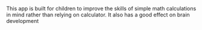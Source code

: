 This app is built for children to improve the skills of simple math calculations in mind rather than relying on calculator.
It also has a good effect on brain development
